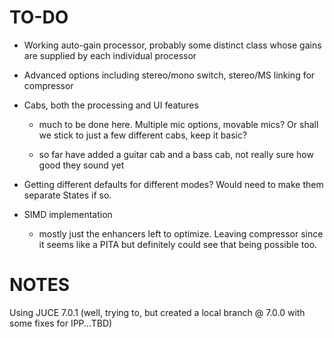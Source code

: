 # TO-DO

- Working auto-gain processor, probably some distinct class whose gains are supplied by each individual processor

- Advanced options including stereo/mono switch, stereo/MS linking for compressor

- Cabs, both the processing and UI features
  
  - much to be done here. Multiple mic options, movable mics? Or shall we stick to just a few different cabs, keep it basic?

  - so far have added a guitar cab and a bass cab, not really sure how good they sound yet

- Getting different defaults for different modes? Would need to make them separate States if so.

- SIMD implementation
    - mostly just the enhancers left to optimize. Leaving compressor since it seems like a PITA but definitely could see that being possible too.

# NOTES
Using JUCE 7.0.1 (well, trying to, but created a local branch @ 7.0.0 with some fixes for IPP...TBD)